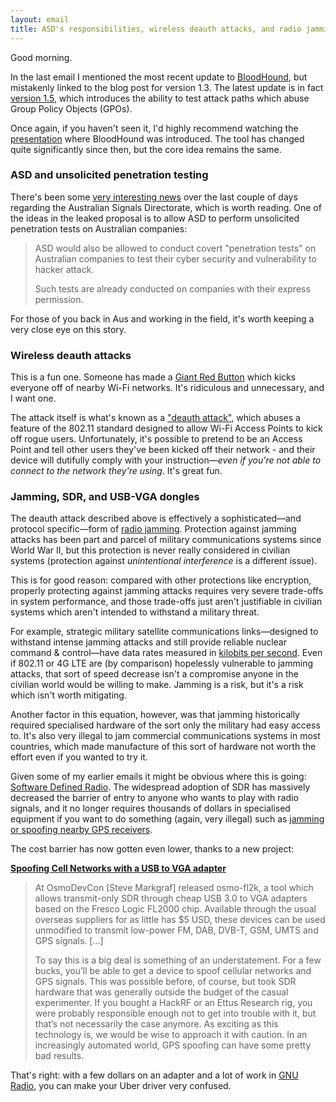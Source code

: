 ```yaml
---
layout: email
title: ASD's responsibilities, wireless deauth attacks, and radio jamming
---
```


Good morning.

In the last email I mentioned the most recent update to [BloodHound](https://github.com/BloodHoundAD/Bloodhound/wiki), but mistakenly linked to the blog post for version 1.3. The latest update is in fact [version 1.5](https://blog.cptjesus.com/posts/bloodhound15), which introduces the ability to test attack paths which abuse Group Policy Objects (GPOs).

Once again, if you haven't seen it, I'd highly recommend watching the [presentation](https://www.youtube.com/watch?v=wP8ZCczC1OU) where BloodHound was introduced. The tool has changed quite significantly since then, but the core idea remains the same.


### ASD and unsolicited penetration testing

There's been some [very interesting news](http://www.abc.net.au/news/2018-05-01/cyber-spy-agency-expansion-should-be-considered-dutton-says/9715176) over the last couple of days regarding the Australian Signals Directorate, which is worth reading. One of the ideas in the leaked proposal is to allow ASD to perform unsolicited penetration tests on Australian companies:

>ASD would also be allowed to conduct covert "penetration tests" on Australian companies to test their cyber security and vulnerability to hacker attack.
>
>Such tests are already conducted on companies with their express permission.

For those of you back in Aus and working in the field, it's worth keeping a very close eye on this story.


### Wireless deauth attacks

This is a fun one. Someone has made a [Giant Red Button](https://www.youtube.com/watch?v=HWZrBoIKacw) which kicks everyone off of nearby Wi-Fi networks. It's ridiculous and unnecessary, and I want one.

The attack itself is what's known as a ["deauth attack"](https://en.wikipedia.org/wiki/Wi-Fi_deauthentication_attack), which abuses a feature of the 802.11 standard designed to allow Wi-Fi Access Points to kick off rogue users. Unfortunately, it's possible to pretend to be an Access Point and tell other users they've been kicked off their network - and their device will dutifully comply with your instruction—*even if you're not able to connect to the network they're using*. It's great fun.


### Jamming, SDR, and USB-VGA dongles

The deauth attack described above is effectively a sophisticated—and protocol specific—form of [radio jamming](https://en.wikipedia.org/wiki/Radio_jamming). Protection against jamming attacks has been part and parcel of military communications systems since World War II, but this protection is never really considered in civilian systems (protection against *unintentional interference* is a different issue).

This is for good reason: compared with other protections like encryption, properly protecting against jamming attacks requires very severe trade-offs in system performance, and those trade-offs just aren't justifiable in civilian systems which aren't intended to withstand a military threat.

For example, strategic military satellite communications links—designed to withstand intense jamming attacks and still provide reliable nuclear command & control—have data rates measured in [kilobits per second](https://en.wikipedia.org/wiki/Milstar). Even if 802.11 or 4G LTE are (by comparison) hopelessly vulnerable to jamming attacks, that sort of speed decrease isn't a compromise anyone in the civilian world would be willing to make. Jamming is a risk, but it's a risk which isn't worth mitigating.

Another factor in this equation, however, was that jamming historically required specialised hardware of the sort only the military had easy access to. It's also very illegal to jam commercial communications systems in most countries, which made manufacture of this sort of hardware not worth the effort even if you wanted to try it.

Given some of my earlier emails it might be obvious where this is going: [Software Defined Radio](https://en.wikipedia.org/wiki/Software-defined_radio). The widespread adoption of SDR has massively decreased the barrier of entry to anyone who wants to play with radio signals, and it no longer requires thousands of dollars in specialised equipment if you want to do something (again, very illegal) such as [jamming or spoofing nearby GPS receivers](https://www.rtl-sdr.com/spoofing-gps-locations-with-low-cost-tx-sdrs/).

The cost barrier has now gotten even lower, thanks to a new project:

[**Spoofing Cell Networks with a USB to VGA adapter**](https://hackaday.com/2018/04/23/spoofing-cell-networks-with-a-usb-to-vga-adapter/)
>At OsmoDevCon [Steve Markgraf] released osmo-fl2k, a tool which allows transmit-only SDR through cheap USB 3.0 to VGA adapters based on the Fresco Logic FL2000 chip. Available through the usual overseas suppliers for as little has $5 USD, these devices can be used unmodified to transmit low-power FM, DAB, DVB-T, GSM, UMTS and GPS signals. [...]
>
>To say this is a big deal is something of an understatement. For a few bucks, you’ll be able to get a device to spoof cellular networks and GPS signals. This was possible before, of course, but took SDR hardware that was generally outside the budget of the casual experimenter. If you bought a HackRF or an Ettus Research rig, you were probably responsible enough not to get into trouble with it, but that’s not necessarily the case anymore. As exciting as this technology is, we would be wise to approach it with caution. In an increasingly automated world, GPS spoofing can have some pretty bad results.

That's right: with a few dollars on an adapter and a lot of work in [GNU Radio](https://gnuradio.org/), you can make your Uber driver very confused.